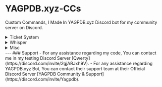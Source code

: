 # YAGPDB.xyz-CCs
Custom Commands, I Made In YAGPDB.xyz Discord bot for my community server on Discord.

<details>
  <summary>Ticket System</summary>
  <ul>
  <li><a href="https://github.com/YourFriendSub/YAGPDB.xyz-CCs/tree/main/Ticket%20System">Open Folder</a></li>
  </ul>
</details>
<details>
  <summary>Whisper</summary>
  This is the content of the dropdown.
</details>
<details>
  <summary>Misc</summary>
  This is the content of the dropdown.
</details>
---
### Support
- For any assistance regarding my code, You can contact me in my testing Discord Server [Qwerty](https://discord.com/invite/2gjARJxh9V).
- For any assistance regarding YAGPDB.xyz Bot, You can contact their support team at their Official Discord Server [YAGPDB Community & Support](https://discord.com/invite/Yagpdb).
